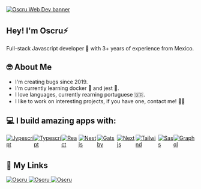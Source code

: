 <a href="https://oscru.netlify.app" target="_blank">
  <img title="Oscru Web Dev" alt="Oscru Web Dev banner"  src="https://i.ibb.co/qr05Zv1/Linkedin-cover.png" style="margin-bottom:5px"/>
</a>

## Hey! I'm Oscru⚡

Full-stack Javascript developer 💛 with 3+ years of experience from Mexico.

## 🤓 About Me

- I'm creating bugs since 2019.
- I'm currently learning docker 🐋 and jest 🤡.
- I love languages, currently rearning  portuguese 🇧🇷.
- I like to work on interesting projects, if you have one, contact me! 💪🏽

## 💻 I build  amazing apps with:

  <div style="display:flex">
  <a href="https://developer.mozilla.org/en-US/docs/Web/JavaScript" target="_blank">
    <img title="Jypescript" alt="Jypescript"  src="https://img.shields.io/badge/javascript-EAD41C?style=for-the-badge&logo=javascript&logoColor=000"/>
  </a>
  <a href="https://www.typescriptlang.org" target="_blank">
    <img title="Typescript" alt="Typescript"  src="https://img.shields.io/badge/typescript-2D79C7?style=for-the-badge&logo=typescript&logoColor=fff"style="margin-bottom:5px"/>
  </a>
  <a href="https://reactjs.org/" target="_blank">
    <img title="React" alt="React"  src="https://img.shields.io/badge/react-fff?style=for-the-badge&logo=react&logoColor=00DCFF"style="margin-bottom:5px"/>
  </a>
  <a href="https://nestjs.com/" target="_blank">
    <img title="Nestjs" alt="Nestjs"  src="https://img.shields.io/badge/nest-ED1543?style=for-the-badge&logo=nestjs&logoColor=white"style="margin-bottom:5px"/>
  </a>
  <a href="https://www.gatsbyjs.com/" target="_blank">
    <img title="Gatsby" alt="Gatsby"  src="https://img.shields.io/badge/gatsby-673399?style=for-the-badge&logo=gatsby&logoColor=white"style="margin-bottom:5px"/>
  </a>
  <a href="https://nextjs.org/" target="_blank">
    <img title="Nextjs" alt="Nextjs"  src="https://img.shields.io/badge/next-000?style=for-the-badge&logo=next.js&logoColor=white"style="margin-bottom:5px"/>
  </a>
  <a href="https://tailwindcss.com/" target="_blank">
    <img title="Tailwind" alt="Tailwind"  src="https://img.shields.io/badge/tailwind-56B8E1?style=for-the-badge&logo=tailwindcss&logoColor=fff"style="margin-bottom:5px"/>
  </a>
  <a href="https://sass-lang.com/" target="_blank">
    <img title="Sass" alt="Sass"  src="https://img.shields.io/badge/sass-CE679A?style=for-the-badge&logo=sass&logoColor=fff"style="margin-bottom:5px"/>
  </a>
  <a href="https://graphql.org/" target="_blank">
    <img title="Graphql" alt="Graphql"  src="https://img.shields.io/badge/graphql-E632AC?style=for-the-badge&logo=graphql&logoColor=fff"style="margin-bottom:5px"/>
  </a>
  </div>


## 🔗 My Links

<a href="http://oscru.netlify.app/" target="_blank">
    <img title="Oscru" alt="Oscru"  src="https://img.shields.io/badge/my_portfolio-000?style=for-the-badge&logo=ko-fi&logoColor=white"/>
  </a>
  <a href="http://oscru.netlify.app/" target="_blank">
    <img title="Oscru" alt="Oscru"  src="https://img.shields.io/badge/my_playlist-24BC58?style=for-the-badge&logo=spotify&logoColor=white"/>
  </a>
  <a href="https://www.linkedin.com/in/oscru/" target="_blank">
    <img title="Oscru" alt="Oscru"  src="https://img.shields.io/badge/linkedin-0077B5?style=for-the-badge&logo=linkedin&logoColor=white"/>
  </a>

